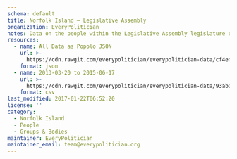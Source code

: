 ```yaml
---
schema: default
title: Norfolk Island — Legislative Assembly
organization: EveryPolitician
notes: Data on the people within the Legislative Assembly legislature of Norfolk Island.
resources:
  - name: All Data as Popolo JSON
    url: >-
      https://cdn.rawgit.com/everypolitician/everypolitician-data/cf4ef6aa251e34e680e2f6347943638d802567bd/data/Norfolk_Island/Assembly/ep-popolo-v1.0.json
    format: json
  - name: 2013-03-20 to 2015-06-17
    url: >-
      https://cdn.rawgit.com/everypolitician/everypolitician-data/93ab0bf41670b041de58ba8878f0184b01178e4f/data/Norfolk_Island/Assembly/term-14.csv
    format: csv
last_modified: 2017-01-22T06:52:20
license: ''
category:
  - Norfolk Island
  - People
  - Groups & Bodies
maintainer: EveryPolitician
maintainer_email: team@everypolitician.org
---
```

